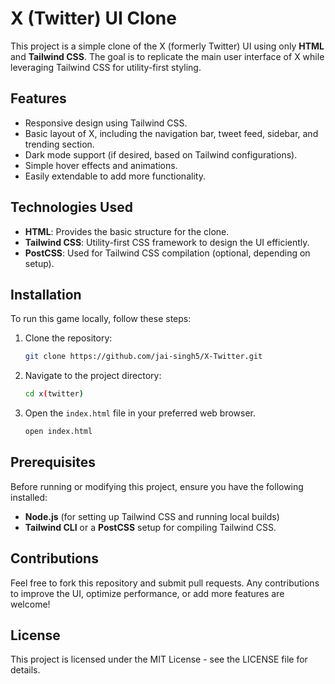 
# X (Twitter) UI Clone

This project is a simple clone of the X (formerly Twitter) UI using only **HTML** and **Tailwind CSS**. The goal is to replicate the main user interface of X while leveraging Tailwind CSS for utility-first styling.

## Features

- Responsive design using Tailwind CSS.
- Basic layout of X, including the navigation bar, tweet feed, sidebar, and trending section.
- Dark mode support (if desired, based on Tailwind configurations).
- Simple hover effects and animations.
- Easily extendable to add more functionality.

## Technologies Used

- **HTML**: Provides the basic structure for the clone.
- **Tailwind CSS**: Utility-first CSS framework to design the UI efficiently.
- **PostCSS**: Used for Tailwind CSS compilation (optional, depending on setup).

## Installation

To run this game locally, follow these steps:

1. Clone the repository:

    ```bash
    git clone https://github.com/jai-singh5/X-Twitter.git
    ```

2. Navigate to the project directory:

    ```bash
    cd x(twitter)
    ```

3. Open the `index.html` file in your preferred web browser.

    ```bash
    open index.html
    ```


## Prerequisites

Before running or modifying this project, ensure you have the following installed:

- **Node.js** (for setting up Tailwind CSS and running local builds)
- **Tailwind CLI** or a **PostCSS** setup for compiling Tailwind CSS.

## Contributions

Feel free to fork this repository and submit pull requests. Any contributions to improve the UI, optimize performance, or add more features are welcome!

## License

This project is licensed under the MIT License - see the LICENSE file for details.
